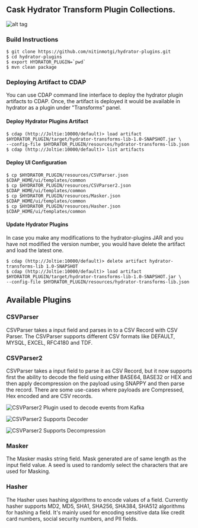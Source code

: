## Cask Hydrator Transform Plugin Collections.

![alt tag](https://github.com/nitinmotgi/hydrator-plugins/blob/master/hydrator-transforms-lib/resources/screenshot.png)

### Build Instructions
```
$ git clone https://github.com/nitinmotgi/hydrator-plugins.git
$ cd hydrator-plugins
$ export HYDRATOR_PLUGIN=`pwd`
$ mvn clean package
```

### Deploying Artifact to CDAP

You can use CDAP command line interface to deploy the hydrator plugin artifacts to CDAP. Once, the artifact is deployed it would be available in hydrator as a plugin under "Transforms" panel. 

#### Deploy Hydrator Plugins Artifact
```
$ cdap (http://Joltie:10000/default)> load artifact $HYDRATOR_PLUGIN/target/hydrator-transforms-lib-1.0-SNAPSHOT.jar \
--config-file $HYDRATOR_PLUGIN/resources/hydrator-transforms-lib.json
$ cdap (http://Joltie:10000/default)> list artifacts
```

#### Deploy UI Configuration
```
$ cp $HYDRATOR_PLUGIN/resources/CSVParser.json $CDAP_HOME/ui/templates/common
$ cp $HYDRATOR_PLUGIN/resources/CSVParser2.json $CDAP_HOME/ui/templates/common
$ cp $HYDRATOR_PLUGIN/resources/Masker.json $CDAP_HOME/ui/templates/common
$ cp $HYDRATOR_PLUGIN/resources/Hasher.json $CDAP_HOME/ui/templates/common
```

#### Update Hydrator Plugins

In case you make any modifications to the hydrator-plugins JAR and you have not modified the version number, you would have delete the artifact and load the latest one.

```
$ cdap (http://Joltie:10000/default)> delete artifact hydrator-transforms-lib 1.0-SNAPSHOT
$ cdap (http://Joltie:10000/default)> load artifact $HYDRATOR_PLUGIN/target/hydrator-transforms-lib-1.0-SNAPSHOT.jar \
--config-file $HYDRATOR_PLUGIN/resources/hydrator-transforms-lib.json
```

## Available Plugins

### CSVParser

CSVParser takes a input field and parses in to a CSV Record with CSV Parser. The CSVParser supports different CSV formats like DEFAULT, MYSQL, EXCEL, RFC4180 and TDF.

### CSVParser2
CSVParser takes a input field to parse it as CSV Record, but it now supports first the ability to decode the field using either BASE64, BASE32 or HEX and then apply decompression on the payload using SNAPPY and then parse the record. There are some use-cases where payloads are Compressed, Hex encoded and are CSV records. 

![CSVParser2 Plugin used to decode events from Kafka](https://github.com/nitinmotgi/hydrator-plugins/blob/master/hydrator-transforms-lib/resources/csvparser2-0.png)

![CSVParser2 Supports Decoder](https://github.com/nitinmotgi/hydrator-plugins/blob/master/hydrator-transforms-lib/resources/csvparser2-1.png)

![CSVParser2 Supports Decompression](https://github.com/nitinmotgi/hydrator-plugins/blob/master/hydrator-transforms-lib/resources/csvparser2-2.png)

### Masker
The Masker masks string field. Mask generated are of same length as the input field value. A seed is used to randomly select the characters that are used for Masking. 

### Hasher
The Hasher uses hashing algorithms to encode values of a field. Currently hasher supports MD2, MD5, SHA1, SHA256, SHA384, SHA512 algorithms for hashing a field. It's mainly used for encoding sensitive data like credit card numbers, social security numbers, and PII fields.
